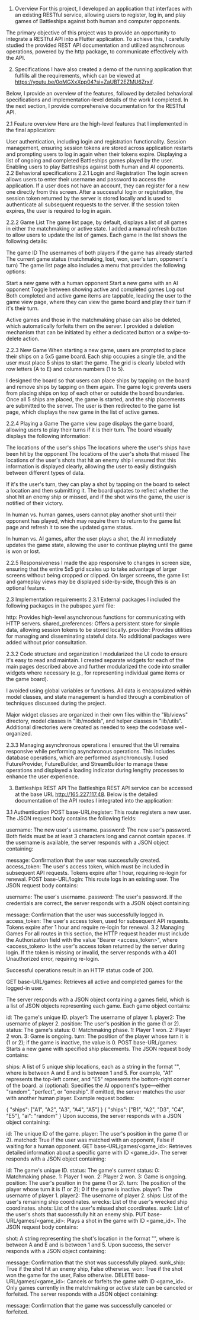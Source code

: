 1. Overview
For this project, I developed an application that interfaces with an existing RESTful service, allowing users to register, log in, and play games of Battleships against both human and computer opponents.

The primary objective of this project was to provide an opportunity to integrate a RESTful API into a Flutter application. To achieve this, I carefully studied the provided REST API documentation and utilized asynchronous operations, powered by the http package, to communicate effectively with the API.

2. Specifications
I have also created a demo of the running application that fulfills all the requirements, which can be viewed at https://youtu.be/0oMGXxXpp04?si=ZaUBT2EZMU6Zrxif.

Below, I provide an overview of the features, followed by detailed behavioral specifications and implementation-level details of the work I completed. In the next section, I provide comprehensive documentation for the RESTful API.

2.1 Feature overview
Here are the high-level features that I implemented in the final application:

User authentication, including login and registration functionality.
Session management, ensuring session tokens are stored across application restarts and prompting users to log in again when their tokens expire.
Displaying a list of ongoing and completed Battleships games played by the user.
Enabling users to play Battleships against both human and AI opponents.
2.2 Behavioral specifications
2.2.1 Login and Registration
The login screen allows users to enter their username and password to access the application. If a user does not have an account, they can register for a new one directly from this screen. After a successful login or registration, the session token returned by the server is stored locally and is used to authenticate all subsequent requests to the server. If the session token expires, the user is required to log in again.

2.2.2 Game List
The game list page, by default, displays a list of all games in either the matchmaking or active state. I added a manual refresh button to allow users to update the list of games. Each game in the list shows the following details:

The game ID
The usernames of both players if the game has already started
The current game status (matchmaking, lost, won, user's turn, opponent's turn)
The game list page also includes a menu that provides the following options:

Start a new game with a human opponent
Start a new game with an AI opponent
Toggle between showing active and completed games
Log out
Both completed and active game items are tappable, leading the user to the game view page, where they can view the game board and play their turn if it's their turn.

Active games and those in the matchmaking phase can also be deleted, which automatically forfeits them on the server. I provided a deletion mechanism that can be initiated by either a dedicated button or a swipe-to-delete action.

2.2.3 New Game
When starting a new game, users are prompted to place their ships on a 5x5 game board. Each ship occupies a single tile, and the user must place 5 ships to start the game. The grid is clearly labeled with row letters (A to E) and column numbers (1 to 5).

I designed the board so that users can place ships by tapping on the board and remove ships by tapping on them again. The game logic prevents users from placing ships on top of each other or outside the board boundaries. Once all 5 ships are placed, the game is started, and the ship placements are submitted to the server. The user is then redirected to the game list page, which displays the new game in the list of active games.

2.2.4 Playing a Game
The game view page displays the game board, allowing users to play their turns if it is their turn. The board visually displays the following information:

The locations of the user's ships
The locations where the user's ships have been hit by the opponent
The locations of the user's shots that missed
The locations of the user's shots that hit an enemy ship
I ensured that this information is displayed clearly, allowing the user to easily distinguish between different types of data.

If it's the user's turn, they can play a shot by tapping on the board to select a location and then submitting it. The board updates to reflect whether the shot hit an enemy ship or missed, and if the shot wins the game, the user is notified of their victory.

In human vs. human games, users cannot play another shot until their opponent has played, which may require them to return to the game list page and refresh it to see the updated game status.

In human vs. AI games, after the user plays a shot, the AI immediately updates the game state, allowing the user to continue playing until the game is won or lost.

2.2.5 Responsiveness
I made the app responsive to changes in screen size, ensuring that the entire 5x5 grid scales up to take advantage of larger screens without being cropped or clipped. On larger screens, the game list and gameplay views may be displayed side-by-side, though this is an optional feature.

2.3 Implementation requirements
2.3.1 External packages
I included the following packages in the pubspec.yaml file:

http: Provides high-level asynchronous functions for communicating with HTTP servers.
shared_preferences: Offers a persistent store for simple data, allowing session tokens to be stored locally.
provider: Provides utilities for managing and disseminating stateful data.
No additional packages were added without prior consultation.

2.3.2 Code structure and organization
I modularized the UI code to ensure it's easy to read and maintain. I created separate widgets for each of the main pages described above and further modularized the code into smaller widgets where necessary (e.g., for representing individual game items or the game board).

I avoided using global variables or functions. All data is encapsulated within model classes, and state management is handled through a combination of techniques discussed during the project.

Major widget classes are organized in their own files within the "lib/views" directory, model classes in "lib/models", and helper classes in "lib/utils". Additional directories were created as needed to keep the codebase well-organized.

2.3.3 Managing asynchronous operations
I ensured that the UI remains responsive while performing asynchronous operations. This includes database operations, which are performed asynchronously. I used FutureProvider, FutureBuilder, and StreamBuilder to manage these operations and displayed a loading indicator during lengthy processes to enhance the user experience.

3. Battleships REST API
The Battleships REST API service can be accessed at the base URL http://165.227.117.48. Below is the detailed documentation of the API routes I integrated into the application:

3.1 Authentication
POST base-URL/register: This route registers a new user. The JSON request body contains the following fields:

username: The new user's username.
password: The new user's password.
Both fields must be at least 3 characters long and cannot contain spaces. If the username is available, the server responds with a JSON object containing:

message: Confirmation that the user was successfully created.
access_token: The user's access token, which must be included in subsequent API requests. Tokens expire after 1 hour, requiring re-login for renewal.
POST base-URL/login: This route logs in an existing user. The JSON request body contains:

username: The user's username.
password: The user's password.
If the credentials are correct, the server responds with a JSON object containing:

message: Confirmation that the user was successfully logged in.
access_token: The user's access token, used for subsequent API requests. Tokens expire after 1 hour and require re-login for renewal.
3.2 Managing Games
For all routes in this section, the HTTP request header must include the Authorization field with the value "Bearer <access_token>", where <access_token> is the user's access token returned by the server during login. If the token is missing or invalid, the server responds with a 401 Unauthorized error, requiring re-login.

Successful operations result in an HTTP status code of 200.

GET base-URL/games: Retrieves all active and completed games for the logged-in user.

The server responds with a JSON object containing a games field, which is a list of JSON objects representing each game. Each game object contains:

id: The game's unique ID.
player1: The username of player 1.
player2: The username of player 2.
position: The user's position in the game (1 or 2).
status: The game's status:
0: Matchmaking phase.
1: Player 1 won.
2: Player 2 won.
3: Game is ongoing.
turn: The position of the player whose turn it is (1 or 2); if the game is inactive, the value is 0.
POST base-URL/games: Starts a new game with specified ship placements. The JSON request body contains:

ships: A list of 5 unique ship locations, each as a string in the format "<row><col>", where <row> is between A and E and <col> is between 1 and 5. For example, "A1" represents the top-left corner, and "E5" represents the bottom-right corner of the board.
ai (optional): Specifies the AI opponent's type—either "random", "perfect", or "oneship". If omitted, the server matches the user with another human player.
Example request bodies:

{ "ships": ["A1", "A2", "A3", "A4", "A5"] }
{ "ships": ["B1", "A2", "D3", "C4", "E5"], "ai": "random" }
Upon success, the server responds with a JSON object containing:

id: The unique ID of the game.
player: The user's position in the game (1 or 2).
matched: True if the user was matched with an opponent, False if waiting for a human opponent.
GET base-URL/games/<game_id>: Retrieves detailed information about a specific game with ID <game_id>. The server responds with a JSON object containing:

id: The game's unique ID.
status: The game's current status:
0: Matchmaking phase.
1: Player 1 won.
2: Player 2 won.
3: Game is ongoing.
position: The user's position in the game (1 or 2).
turn: The position of the player whose turn it is (1 or 2); 0 if the game is inactive.
player1: The username of player 1.
player2: The username of player 2.
ships: List of the user's remaining ship coordinates.
wrecks: List of the user's wrecked ship coordinates.
shots: List of the user's missed shot coordinates.
sunk: List of the user's shots that successfully hit an enemy ship.
PUT base-URL/games/<game_id>: Plays a shot in the game with ID <game_id>. The JSON request body contains:

shot: A string representing the shot's location in the format "<row><col>", where <row> is between A and E and <col> is between 1 and 5.
Upon success, the server responds with a JSON object containing:

message: Confirmation that the shot was successfully played.
sunk_ship: True if the shot hit an enemy ship, False otherwise.
won: True if the shot won the game for the user, False otherwise.
DELETE base-URL/games/<game_id>: Cancels or forfeits the game with ID <game_id>. Only games currently in the matchmaking or active state can be canceled or forfeited. The server responds with a JSON object containing:

message: Confirmation that the game was successfully canceled or forfeited.
